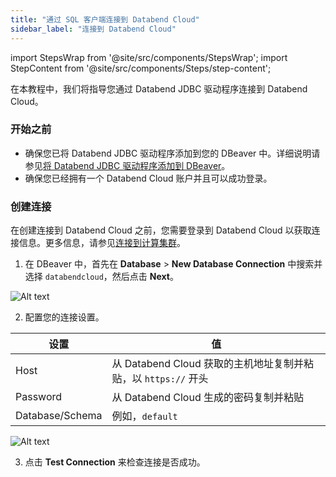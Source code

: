 ```yaml
---
title: "通过 SQL 客户端连接到 Databend Cloud"
sidebar_label: "连接到 Databend Cloud"
---
```


import StepsWrap from '@site/src/components/StepsWrap';
import StepContent from '@site/src/components/Steps/step-content';

在本教程中，我们将指导您通过 Databend JDBC 驱动程序连接到 Databend Cloud。

<StepsWrap>
<StepContent number="1">

### 开始之前

- 确保您已将 Databend JDBC 驱动程序添加到您的 DBeaver 中。详细说明请参见[将 Databend JDBC 驱动程序添加到 DBeaver](index.md#adding-databend-jdbc-driver-to-dbeaver)。
- 确保您已经拥有一个 Databend Cloud 账户并且可以成功登录。

</StepContent>
<StepContent number="2">

### 创建连接

在创建连接到 Databend Cloud 之前，您需要登录到 Databend Cloud 以获取连接信息。更多信息，请参见[连接到计算集群](../../20-cloud/10-using-databend-cloud/00-warehouses.md#connecting)。

1. 在 DBeaver 中，首先在 **Database** > **New Database Connection** 中搜索并选择 `databendcloud`，然后点击 **Next**。

![Alt text](@site/static/img/documents/develop/jdbc-select-driver.png)

2. 配置您的连接设置。

| 设置            | 值                                                             |
| --------------- | -------------------------------------------------------------- |
| Host            | 从 Databend Cloud 获取的主机地址复制并粘贴，以 `https://` 开头 |
| Password        | 从 Databend Cloud 生成的密码复制并粘贴                         |
| Database/Schema | 例如，`default`                                                |

![Alt text](@site/static/img/documents/develop/jdbc-connect.png)

3. 点击 **Test Connection** 来检查连接是否成功。

</StepContent>
</StepsWrap>

